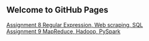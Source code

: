 ## Welcome to GitHub Pages

[Assignment 8 Regular Expression, Web scraping, SQL](https://pengyunbin.github.io/stats701/stats_701_homework_8)
<br>
[Assignment 9 MapReduce, Hadoop, PySpark](https://pengyunbin.github.io/stats701/STATS_701_Homework_9)
